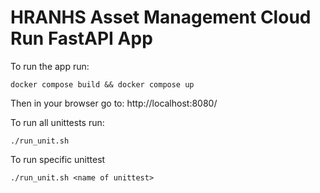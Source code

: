 # HRANHS Asset Management Cloud Run FastAPI App

To run the app run:
```
docker compose build && docker compose up 
```
Then in your browser go to:
http://localhost:8080/

To run all unittests run:
```
./run_unit.sh
```

To run specific unittest
```
./run_unit.sh <name of unittest>
```
